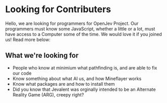 # Looking for Contributers
Hello, we are looking for programmers for OpenJev Project. 
Our programmers must know some JavaScript, whether a little or a lot, must have access to a Computer some of the time. 
We would love it if you joined us! Read more below:

## What we're looking for
- People who know at minimium what pathfinding is, and are able to fix our code
- Know something about what AI us, and how Mineflayer works
- Know what packages are and how to install them
- Did you know that Jevalent was orginally intended to be an Alternate Reality Game (ARG), creepy right?
